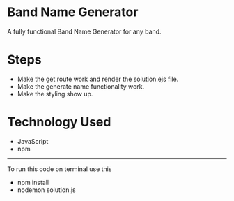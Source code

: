 # Band Name Generator
A fully functional Band Name Generator for any band.

# Steps 
- Make the get route work and render the solution.ejs file.
- Make the generate name functionality work.
- Make the styling show up.

# Technology Used
- JavaScript
- npm

  
---
To run this code on terminal use this
- npm install
- nodemon solution.js
   
